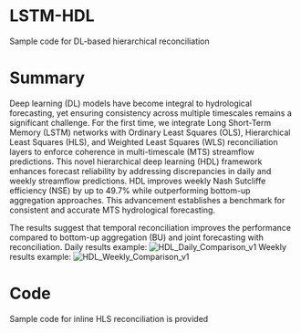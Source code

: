 # LSTM-HDL
Sample code for DL-based hierarchical reconciliation
# Summary
Deep learning (DL) models have become integral to hydrological forecasting, yet ensuring consistency across multiple timescales remains a significant challenge. For the first time, we integrate Long Short-Term Memory (LSTM) networks with Ordinary Least Squares (OLS), Hierarchical Least Squares (HLS), and Weighted Least Squares (WLS) reconciliation layers to enforce coherence in multi-timescale (MTS) streamflow predictions. This novel hierarchical deep learning (HDL) framework enhances forecast reliability by addressing discrepancies in daily and weekly streamflow predictions. HDL improves weekly Nash Sutcliffe efficiency (NSE) by up to 49.7% while outperforming bottom-up aggregation approaches. This advancement establishes a benchmark for consistent and accurate MTS hydrological forecasting.

The results suggest that temporal reconciliation improves the performance compared to bottom-up aggregation (BU) and joint forecasting with reconciliation.
Daily results example:
![HDL_Daily_Comparison_v1](https://github.com/user-attachments/assets/3530c023-5c7b-4fc6-bdb1-f8f9b448901a)
Weekly results example:
![HDL_Weekly_Comparison_v1](https://github.com/user-attachments/assets/9bb658c1-eb22-4441-8c04-8965b8c0e100)

# Code
Sample code for inline HLS reconciliation is provided
